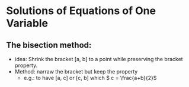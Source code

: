 # Solutions of Equations of One Variable

## The bisection method:
+ idea: Shrink the bracket [a, b] to a point while preserving the bracket property.
+ Method: narraw the bracket but keep the property
  + e.g.: to have [a, c] or [c, b] which $ c = \frac{a+b}{2}$

## 